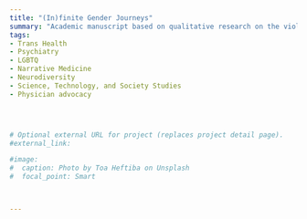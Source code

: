 ```yaml
---
title: "(In)finite Gender Journeys"
summary: "Academic manuscript based on qualitative research on the violence incurred by societal narratives of gender “transition” as a finite, terminal process [book manuscript submitted]"
tags:
- Trans Health
- Psychiatry
- LGBTQ
- Narrative Medicine
- Neurodiversity
- Science, Technology, and Society Studies
- Physician advocacy




# Optional external URL for project (replaces project detail page).
#external_link: 

#image:
#  caption: Photo by Toa Heftiba on Unsplash
#  focal_point: Smart



---
```

